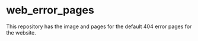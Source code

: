 # web_error_pages
This repository has the image and pages for the default 404 error pages for the website.
